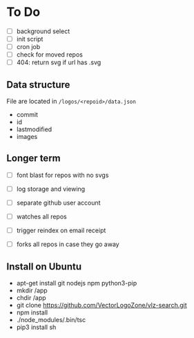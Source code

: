 # To Do

 - [ ] background select
 - [ ] init script
 - [ ] cron job
 - [ ] check for moved repos
 - [ ] 404: return svg if url has .svg
 
## Data structure

File are located in `/logos/<repoid>/data.json`

 * commit
 * id
 * lastmodified
 * images
 
## Longer term

 - [ ] font blast for repos with no svgs
 - [ ] log storage and viewing

 - [ ] separate github user account
 - [ ] watches all repos
 - [ ] trigger reindex on email receipt
 - [ ] forks all repos in case they go away
 
 
## Install on Ubuntu

 * apt-get install git nodejs npm python3-pip
 * mkdir /app
 * chdir /app
 * git clone https://github.com/VectorLogoZone/vlz-search.git
 * npm install
 * ./node_modules/.bin/tsc
 * pip3 install sh